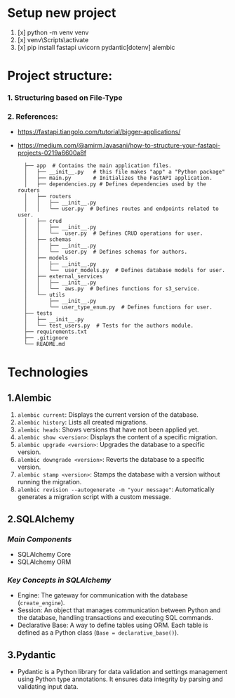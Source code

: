 # Setup new project

1. [x] python -m venv venv
2. [x] venv\Scripts\activate
3. [x] pip install fastapi uvicorn pydantic[dotenv] alembic

# **Project structure:**

### 1. Structuring based on File-Type
### 2. **References**:

* https://fastapi.tiangolo.com/tutorial/bigger-applications/
* https://medium.com/@amirm.lavasani/how-to-structure-your-fastapi-projects-0219a6600a8f


        ├── app  # Contains the main application files.
        │   ├── __init__.py   # this file makes "app" a "Python package"
        │   ├── main.py       # Initializes the FastAPI application.
        │   ├── dependencies.py # Defines dependencies used by the routers
        │   ├── routers
        │   │   ├── __init__.py
        │   │   └── user.py  # Defines routes and endpoints related to user.
        │   ├── crud
        │   │   ├── __init__.py
        │   │   └──  user.py  # Defines CRUD operations for user.
        │   ├── schemas
        │   │   ├── __init__.py
        │   │   └──  user.py  # Defines schemas for authors.
        │   ├── models
        │   │   ├── __init__.py
        │   │   └──  user_models.py  # Defines database models for user.
        │   ├── external_services
        │   │   ├── __init__.py
        │   │   └──  aws.py  # Defines functions for s3_service.
        │   └── utils
        │       ├── __init__.py
        │       └── user_type_enum.py  # Defines functions for user.
        ├── tests
        │   ├── __init__.py
        │   └── test_users.py  # Tests for the authors module.
        ├── requirements.txt
        ├── .gitignore
        └── README.md


# Technologies

## 1.Alembic

1. `alembic current`: Displays the current version of the database.
2. `alembic history`: Lists all created migrations.
3. `alembic heads`: Shows versions that have not been applied yet.
4. `alembic show <version>`: Displays the content of a specific migration.
5. `alembic upgrade <version>`: Upgrades the database to a specific version.
6. `alembic downgrade <version>`: Reverts the database to a specific version.
7. `alembic stamp <version>`: Stamps the database with a version without running the migration.
8. `alembic revision --autogenerate -m "your message"`: Automatically generates a migration script with a custom message.

## 2.SQLAlchemy

### _Main Components_

   * SQLAlchemy Core
   * SQLAlchemy ORM

### _Key Concepts in SQLAlchemy_

   * Engine: The gateway for communication with the database (`create_engine`).
   * Session: An object that manages communication between Python and the database, handling transactions and executing SQL commands.
   * Declarative Base: A way to define tables using ORM. Each table is defined as a Python class (`Base = declarative_base()`).

## 3.Pydantic
- Pydantic is a Python library for data validation and settings management using Python type annotations. It ensures data integrity by parsing and validating input data.